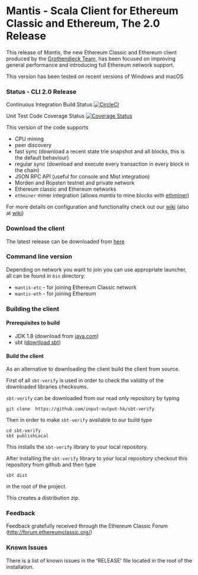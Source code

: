 # Mantis - Scala Client for Ethereum Classic and Ethereum, The 2.0 Release

This release of *Mantis*, the new Ethereum Classic and Ethereum client produced by the [Grothendieck Team](https://iohk.io/projects/ethereum-classic/),
has been focused on improving general performance and introducing full Ethereum network support.

This version has been tested on recent versions of Windows and macOS

### Status - CLI 2.0 Release

Continuous Integration Build Status [![CircleCI](https://circleci.com/gh/input-output-hk/mantis/tree/phase%2Frelease2_0.svg?style=svg)](https://circleci.com/gh/input-output-hk/mantis/tree/phase%2Frelease2_0)

Unit Test Code Coverage Status [![Coverage Status](https://coveralls.io/repos/github/input-output-hk/mantis/badge.svg?branch=phase%2Frelease2_0)](https://coveralls.io/github/input-output-hk/mantis?branch=phase%2Frelease2_0)

This version of the code supports

  - CPU mining
  - peer discovery
  - fast sync (download a recent state trie snapshot and all blocks, this is the default behaviour)
  - regular sync (download and execute every transaction in every block in the chain)
  - JSON RPC API (useful for console and Mist integration)
  - Morden and Ropsten testnet and private network
  - Ethereum classic and Ethereum networks
  - `ethminer` miner integration (allows *mantis* to mine blocks with [ethminer](https://github.com/Genoil/cpp-ethereum))

For more details on configuration and functionality check out our [wiki](http://mantis.readthedocs.io) (also at [wiki](https://github.com/input-output-hk/mantis/wiki))

### Download the client

The latest release can be downloaded from [here](https://github.com/input-output-hk/mantis/releases)

### Command line version

Depending on network you want to join you can use appropriate launcher, all can be found in `bin` directory:
  - `mantis-etc` - for joining Ethereum Classic network
  - `mantis-eth` - for joining Ethereum

### Building the client

#### Prerequisites to build

- JDK 1.8 (download from [java.com](http://www.java.com))
- sbt ([download sbt](http://www.scala-sbt.org/download.html))

#### Build the client

As an alternative to downloading the client build the client from source.

First of all `sbt-verify` is used in order to check the validity of the downloaded libraries checksums.

`sbt-verify` can be downloaded from our read only repository by typing

 `git clone  https://github.com/input-output-hk/sbt-verify`

 Then in order to make `sbt-verify` available to our build type

```
cd sbt-verify
sbt publishLocal
```

 This installs the `sbt-verify` library to your local repository.

After installing the `sbt-verify` library to your local repository checkout this repository from github and then type

 `sbt dist`

 in the root of the project.

This creates a distribution zip.

### Feedback

Feedback gratefully received through the Ethereum Classic Forum (http://forum.ethereumclassic.org/)

### Known Issues

There is a list of known issues in the 'RELEASE' file located in the root of the installation.

